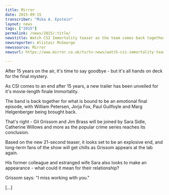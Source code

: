 ```yaml
---
title: Mirror
date: 2015-09-15
transcriber: "Mika A. Epstein"
layout: news
tags: ["2015"]
permalink: /news/2015/:title/
newstitle: Watch CSI Immortality teaser as the team comes back together for one last case
newsreporter: Alistair McGeorge
newssource: Mirror
newsurl: https://www.mirror.co.uk/tv/tv-news/watch-csi-immortality-teaser-team-6447877

---
```


After 15 years on the air, it's time to say goodbye - but it's all hands on deck for the final mystery.

As CSI comes to an end after 15 years, a new trailer has been unveiled for it's movie-length finale Immortality.

The band is back together for what is bound to be an emotional final episode, with William Petersen, Jorja Fox, Paul Guilfoyle and Marg Helgenberger being brought back.

That's right - Gil Grissom and Jim Brass will be joined by Sara Sidle, Catherine Willows and more as the popular crime series reaches its conclusion.

Based on the new 21-second teaser, it looks set to be an explosive end, and long-term fans of the show will get chills as Grissom appears at the lab again.

His former colleague and estranged wife Sara also looks to make an appearance - what could it mean for their relationship?

Grissom says: "I miss working with you."

[...]
